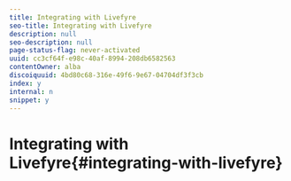 ```yaml
---
title: Integrating with Livefyre
seo-title: Integrating with Livefyre
description: null
seo-description: null
page-status-flag: never-activated
uuid: cc3cf64f-e98c-40af-8994-208db6582563
contentOwner: alba
discoiquuid: 4bd80c68-316e-49f6-9e67-04704df3f3cb
index: y
internal: n
snippet: y
---
```


# Integrating with Livefyre{#integrating-with-livefyre}


